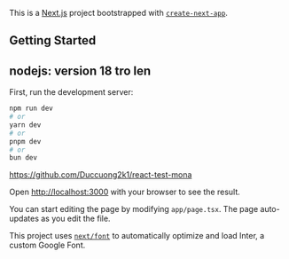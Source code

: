 This is a [Next.js](https://nextjs.org/) project bootstrapped with [`create-next-app`](https://github.com/vercel/next.js/tree/canary/packages/create-next-app).

## Getting Started

## nodejs: version 18 tro len

First, run the development server:

```bash
npm run dev
# or
yarn dev
# or
pnpm dev
# or
bun dev
```

https://github.com/Duccuong2k1/react-test-mona

Open [http://localhost:3000](http://localhost:3000) with your browser to see the result.

You can start editing the page by modifying `app/page.tsx`. The page auto-updates as you edit the file.

This project uses [`next/font`](https://nextjs.org/docs/basic-features/font-optimization) to automatically optimize and load Inter, a custom Google Font.
